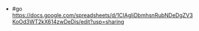 - #go https://docs.google.com/spreadsheets/d/1CIAgIiDbmhsnRubNDeDgZV3KoOd3WT2kX614zwDeDis/edit?usp=sharing
